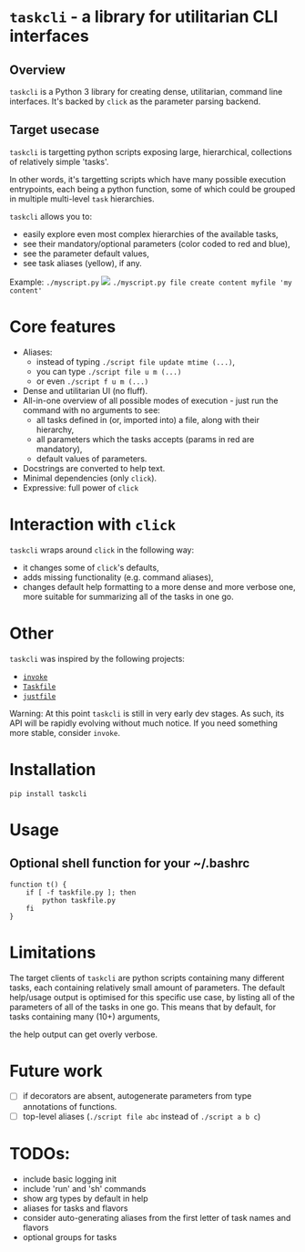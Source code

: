 # `taskcli` - a library for utilitarian CLI interfaces

## Overview
`taskcli` is a Python 3 library for creating dense, utilitarian, command line interfaces.
It's backed by `click` as the parameter parsing backend.

## Target usecase
`taskcli` is targetting python scripts exposing large, hierarchical, collections of relatively simple 'tasks'.

In other words, it's targetting scripts which have many possible execution entrypoints, each being a python function, some of which could be grouped in multiple multi-level `task` hierarchies.

`taskcli` allows you to:
- easily explore even most complex hierarchies of the available tasks,
- see their mandatory/optional parameters (color coded to red and blue),
- see the parameter default values,
- see task aliases (yellow), if any.

Example:
```./myscript.py```
![](docs/example-usage.jpg)
```./myscript.py file create content myfile 'my content'```

# Core features
- Aliases:
  - instead of typing `./script file update mtime (...)`,
  - you can type `./script file u m (...)`
  - or even `./script f u m (...)`
- Dense and utilitarian UI (no fluff).
- All-in-one overview of all possible modes of execution - just run the command with no arguments to see:
  - all tasks defined in (or, imported into) a file, along with their hierarchy,
  - all parameters which the tasks accepts (params in red are mandatory),
  - default values of parameters.
- Docstrings are converted to help text.
- Minimal dependencies (only `click`).
- Expressive: full power of `click`


# Interaction with `click`
`taskcli` wraps around `click` in the following way:
- it changes some of `click`'s defaults,
- adds missing functionality (e.g. command aliases),
- changes default help formatting to a more dense and more verbose one,
  more suitable for summarizing all of the tasks in one go.

# Other
`taskcli` was inspired by the following projects:
- [`invoke`](https://www.pyinvoke.org/)
- [`Taskfile`](https://taskfile.dev)
- [`justfile`](https://github.com/casey/just)

Warning: At this point `taskcli` is still in very early dev stages.
As such, its API will be rapidly evolving without much notice.
If you need something more stable, consider `invoke`.

# Installation
```pip install taskcli```
# Usage
## Optional shell function for your ~/.bashrc
```
function t() {
    if [ -f taskfile.py ]; then
        python taskfile.py
    fi
}
```

# Limitations
The target clients of `taskcli` are python scripts containing many different tasks, each
containing relatively small amount of parameters.
The default help/usage output is optimised for this specific use case, by listing all of the
parameters of all of the tasks in one go.
This means that by default, for tasks containing many (10+) arguments,

the help output can get overly verbose.
# Future work
- [ ] if decorators are absent, autogenerate parameters from type annotations of functions.
- [ ] top-level aliases (`./script file abc` instead of `./script a b c`)

# TODOs:
- include basic logging init
- include 'run' and 'sh' commands
- show arg types by default in help
- aliases for tasks and flavors
- consider auto-generating aliases from the first letter of task names and flavors
- optional groups for tasks
